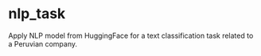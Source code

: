 # nlp_task
Apply NLP model from HuggingFace for a text classification task related to a Peruvian company.
